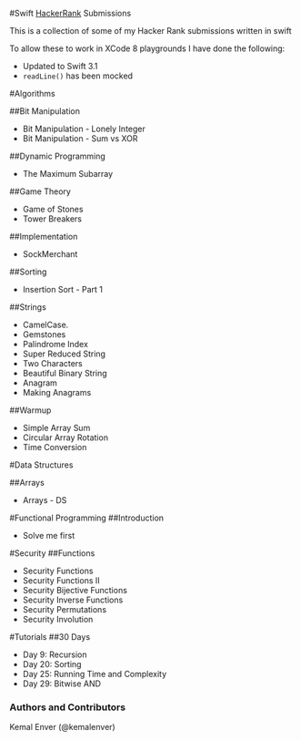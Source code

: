 #Swift [HackerRank](https://www.hackerrank.com) Submissions 

This is a collection of some of my Hacker Rank submissions written in swift

To allow these to work in XCode 8 playgrounds I have done the following:

* Updated to Swift 3.1
* `readLine()` has been mocked

#Algorithms

##Bit Manipulation
* Bit Manipulation - Lonely Integer
* Bit Manipulation - Sum vs XOR

##Dynamic Programming
* The Maximum Subarray

##Game Theory
* Game of Stones
* Tower Breakers

##Implementation
* SockMerchant

##Sorting
* Insertion Sort - Part 1

##Strings
* CamelCase.
* Gemstones
* Palindrome Index
* Super Reduced String
* Two Characters
* Beautiful Binary String
* Anagram
* Making Anagrams

##Warmup
* Simple Array Sum
* Circular Array Rotation
* Time Conversion

#Data Structures

##Arrays
* Arrays - DS

#Functional Programming
##Introduction
* Solve me first

#Security
##Functions
* Security Functions
* Security Functions II
* Security Bijective Functions
* Security Inverse Functions
* Security Permutations
* Security Involution

#Tutorials
##30 Days
* Day 9: Recursion
* Day 20: Sorting
* Day 25: Running Time and Complexity
* Day 29: Bitwise AND

### Authors and Contributors
Kemal Enver (@kemalenver) 
